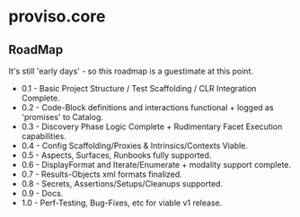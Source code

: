 # proviso.core

## RoadMap
It's still 'early days' - so this roadmap is a guestimate at this point. 
- 0.1 - Basic Project Structure / Test Scaffolding / CLR Integration Complete. 
- 0.2 - Code-Block definitions and interactions functional + logged as 'promises' to Catalog. 
- 0.3 - Discovery Phase Logic Complete + Rudimentary Facet Execution capabilities.
- 0.4 - Config Scaffolding/Proxies & Intrinsics/Contexts Viable.
- 0.5 - Aspects, Surfaces, Runbooks fully supported. 
- 0.6 - DisplayFormat and Iterate/Enumerate + modality support complete. 
- 0.7 - Results-Objects xml formats finalized. 
- 0.8 - Secrets, Assertions/Setups/Cleanups supported. 
- 0.9 - Docs. 
- 1.0 - Perf-Testing, Bug-Fixes, etc for viable v1 release. 